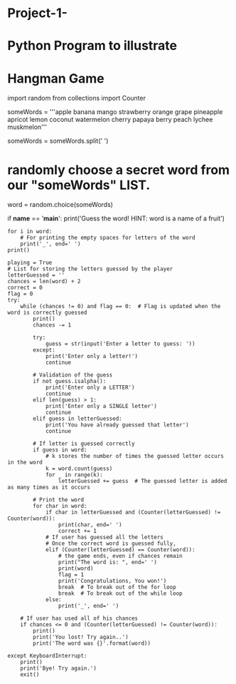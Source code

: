 # Project-1-
# Python Program to illustrate
# Hangman Game
import random
from collections import Counter

someWords = '''apple banana mango strawberry 
orange grape pineapple apricot lemon coconut watermelon 
cherry papaya berry peach lychee muskmelon'''

someWords = someWords.split(' ')
# randomly choose a secret word from our "someWords" LIST.
word = random.choice(someWords)

if __name__ == '__main__':
    print('Guess the word! HINT: word is a name of a fruit')

    for i in word:
        # For printing the empty spaces for letters of the word
        print('_', end=' ')
    print()

    playing = True
    # List for storing the letters guessed by the player
    letterGuessed = ''
    chances = len(word) + 2
    correct = 0
    flag = 0
    try:
        while (chances != 0) and flag == 0:  # Flag is updated when the word is correctly guessed
            print()
            chances -= 1

            try:
                guess = str(input('Enter a letter to guess: '))
            except:
                print('Enter only a letter!')
                continue

            # Validation of the guess
            if not guess.isalpha():
                print('Enter only a LETTER')
                continue
            elif len(guess) > 1:
                print('Enter only a SINGLE letter')
                continue
            elif guess in letterGuessed:
                print('You have already guessed that letter')
                continue

            # If letter is guessed correctly
            if guess in word:
                # k stores the number of times the guessed letter occurs in the word
                k = word.count(guess)
                for _ in range(k):
                    letterGuessed += guess  # The guessed letter is added as many times as it occurs

            # Print the word
            for char in word:
                if char in letterGuessed and (Counter(letterGuessed) != Counter(word)):
                    print(char, end=' ')
                    correct += 1
                # If user has guessed all the letters
                # Once the correct word is guessed fully,
                elif (Counter(letterGuessed) == Counter(word)):
                    # the game ends, even if chances remain
                    print("The word is: ", end=' ')
                    print(word)
                    flag = 1
                    print('Congratulations, You won!')
                    break  # To break out of the for loop
                    break  # To break out of the while loop
                else:
                    print('_', end=' ')

        # If user has used all of his chances
        if chances <= 0 and (Counter(letterGuessed) != Counter(word)):
            print()
            print('You lost! Try again..')
            print('The word was {}'.format(word))

    except KeyboardInterrupt:
        print()
        print('Bye! Try again.')
        exit()
